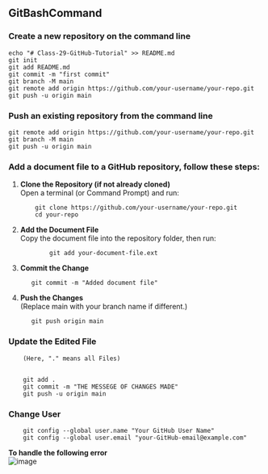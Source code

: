 ## GitBashCommand
### Create a new repository on the command line  
```
echo "# Class-29-GitHub-Tutorial" >> README.md
git init
git add README.md
git commit -m "first commit"
git branch -M main
git remote add origin https://github.com/your-username/your-repo.git 
git push -u origin main

```
### Push an existing repository from the command line  
```
git remote add origin https://github.com/your-username/your-repo.git
git branch -M main
git push -u origin main
```

### Add a document file to a GitHub repository, follow these steps:
1.  **Clone the Repository (if not already cloned)**  
        Open a terminal (or Command Prompt) and run:
      
            git clone https://github.com/your-username/your-repo.git      
            cd your-repo

2.  **Add the Document File**  
           Copy the document file into the repository folder, then run:
    
                git add your-document-file.ext
  
3.  **Commit the Change**
   
           git commit -m "Added document file"

  
4.  **Push the Changes**  
           (Replace main with your branch name if different.)

           git push origin main  

### Update the Edited File
        (Here, "." means all Files)

        
        git add . 
        git commit -m "THE MESSEGE OF CHANGES MADE" 
        git push -u origin main
        
### Change User
        git config --global user.name "Your GitHub User Name"
        git config --global user.email "your-GitHub-email@example.com"
**To handle the following error**       
![image](https://github.com/user-attachments/assets/2b45ca6a-f31e-40ad-a813-cd6110e30350)



   
   

 
